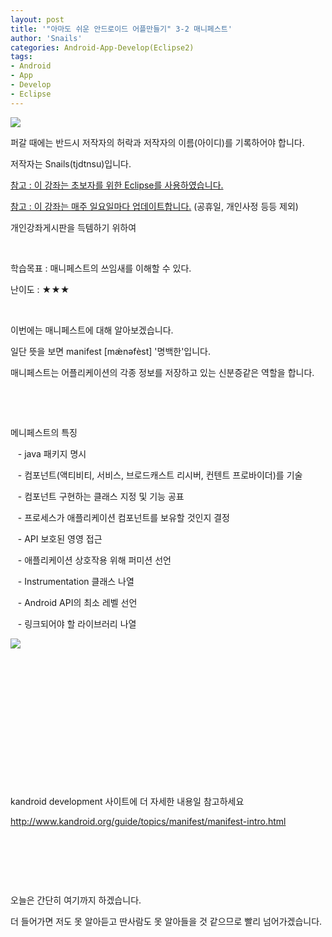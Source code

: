 ```yaml
---
layout: post
title: '"아마도 쉬운 안드로이드 어플만들기" 3-2 매니페스트'
author: 'Snails'
categories: Android-App-Develop(Eclipse2)
tags:
- Android
- App
- Develop
- Eclipse
---
```



<script> location.href='https://cafe.naver.com/develoid/262947' ; </script>

<p><img src="https://dthumb-phinf.pstatic.net/?src=%22http%3A%2F%2Fpostfiles3.naver.net%2F20130523_178%2Ftjdtnsu_1369283538974akCh1_JPEG%2Fand.jpg%3Ftype%3Dw2%22&amp;type=cafe_wa740"></p>
<p>퍼갈 때에는 반드시 저작자의 허락과 저작자의 이름(아이디)를 기록하어야 합니다.</p>
<p>저작자는 Snails(tjdtnsu)입니다.</p>
<p><u>참고 : 이 강좌는 초보자를 위한 Eclipse를 사용하였습니다.</u></p>
<p><u>참고 : 이 강좌는 매주 일요일마다 업데이트합니다.</u> (공휴일, 개인사정 등등 제외)</p>
<p>개인강좌게시판을 득템하기 위하여&nbsp;</p>
<p>&nbsp;<u>﻿</u></p>
<p>학습목표 :&nbsp;매니페스트의 쓰임새를 이해할 수 있다.</p>
<p>난이도 : ★★★</p>
<p>&nbsp;</p>
<p>이번에는 매니페스트에 대해 알아보겠습니다.</p>
<p>일단 뜻을 보면 manifest [mǽnəfèst] '명백한'입니다.</p>
<p>매니페스트는 어플리케이션의 각종 정보를 저장하고 있는 신분증같은 역할을 합니다.</p>
<p>﻿﻿﻿</p>
<p>﻿﻿﻿</p>
<p>﻿﻿﻿메니페스트의 특징</p>
<p>﻿﻿﻿&nbsp;&nbsp; - java 패키지 명시</p>
<p>﻿﻿﻿&nbsp;&nbsp; - 컴포넌트(액티비티, 서비스, 브로드캐스트 리시버, 컨텐트 프로바이더)를 기술</p>
<p>﻿﻿﻿&nbsp;&nbsp; - 컴포넌트 구현하는 클래스 지정 및 기능 공표</p>
<p>﻿﻿﻿&nbsp;&nbsp; - 프로세스가 애플리케이션 컴포넌트를 보유할 것인지 결정</p>
<p>﻿﻿﻿&nbsp;&nbsp; - API 보호된 영영 접근</p>
<p>﻿﻿﻿&nbsp;&nbsp; - 애플리케이션 상호작용 위해 퍼미션 선언</p>
<p>﻿﻿﻿&nbsp;&nbsp; - Instrumentation 클래스 나열</p>
<p>﻿﻿﻿&nbsp;&nbsp; - Android API의 최소 레벨 선언</p>
<p>﻿﻿﻿&nbsp;&nbsp; - 링크되어야 할 라이브러리 나열</p>
<p><img src="https://dthumb-phinf.pstatic.net/?src=%22http%3A%2F%2Fblogfiles.naver.net%2F20130616_275%2Ftjdtnsu_1371389622212DB0bH_PNG%2F%25C1%25A6%25B8%25F1_%25BE%25F8%25C0%25BD.png%22&amp;type=cafe_wa740">﻿﻿﻿</p>
<p>﻿﻿﻿﻿﻿</p>
<p>﻿</p>
<p>﻿</p>
<p>﻿</p>
<p>﻿</p>
<p>﻿﻿﻿</p>
<p>﻿</p>
<p>﻿kandroid development 사이트에 더 자세한 내용일 참고하세요﻿﻿</p>
<p><a href="http://www.kandroid.org/guide/topics/manifest/manifest-intro.html">http://www.kandroid.org/guide/topics/manifest/manifest-intro.html</a>﻿</p>
<p>﻿﻿﻿﻿﻿</p>
<p>﻿</p>
<p>﻿﻿﻿﻿</p>
<p>﻿﻿﻿오늘은 간단히 여기까지 하겠습니다.</p>
<p>﻿﻿﻿더 들어가면 저도 못 알아듣고 딴사람도 못 알아들을 것 같으므로 빨리 넘어가겠습니다.</p>
<p>﻿﻿﻿</p>
<p>﻿﻿﻿</p>
<p>﻿﻿﻿</p>
<p>﻿﻿﻿</p>
<p>&nbsp;</p>
<p>&nbsp;</p>
<p></p>
<p>&nbsp;</p>
<p></p>

